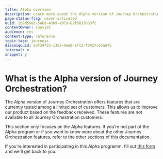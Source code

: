 ```yaml
---
title: Alpha overview
description: Learn more about the Alpha version of Journey Orchestration.
page-status-flag: never-activated
uuid: 269d590c-5a6d-40b9-a879-02f5033863fc
contentOwner: sauviat
audience: rns
content-type: reference
topic-tags: journeys
discoiquuid: 5df34f55-135a-4ea8-afc2-f9427ce5ae7b
internal: n
snippet: y
---
```


# What is the Alpha version of Journey Orchestration?

The Alpha version of Journey Orchestration offers features that are currently tested among a limited set of customers. This allows us to improve our product based on the feedback received. These features are not available to all Journey Orchestration customers.

This section only focuses on the Alpha features. If you're not part of the Alpha program or if you want to know more about the other Journey Orchestration features, refer to the other sections of this documentation.

If you're interested in participating in this Alpha programm, fill out [this form](https://forms.office.com/Pages/ResponsePage.aspx?id=Wht7-jR7h0OUrtLBeN7O4Xrbcj1K4T9KpHa6N23Hv11UOTRVOEZaVkg2U1BDWENHOFMxS01IUkkxWC4u) and we'll get back to you.

 
